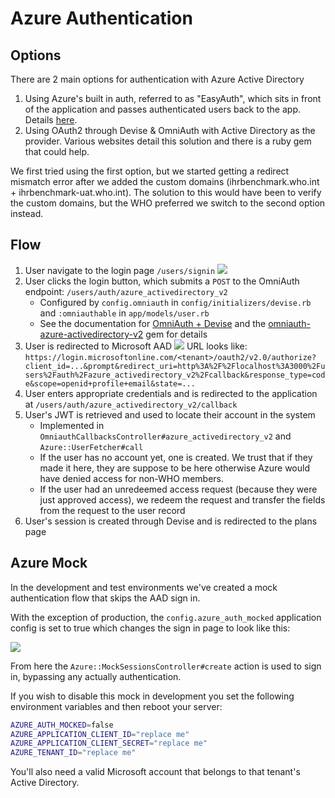 # Azure Authentication

## Options

There are 2 main options for authentication with Azure Active Directory

1. Using Azure's built in auth, referred to as "EasyAuth", which sits in front
   of the application and passes authenticated users back to the app. Details
   [here](https://docs.microsoft.com/en-us/azure/app-service/configure-authentication-provider-aad).
2. Using OAuth2 through Devise & OmniAuth with Active Directory as the provider.
   Various websites detail this solution and there is a ruby gem that could
   help.

We first tried using the first option, but we started getting a redirect
mismatch error after we added the custom domains (ihrbenchmark.who.int +
ihrbenchmark-uat.who.int). The solution to this would have been to verify the
custom domains, but the WHO preferred we switch to the second option instead.

## Flow

1. User navigate to the login page `/users/signin`
   ![](docs/images/auth-flow-signin.png)
2. User clicks the login button, which submits a `POST` to the OmniAuth
   endpoint: `/users/auth/azure_activedirectory_v2`
   - Configured by `config.omniauth` in `config/initializers/devise.rb` and
     `:omniauthable` in `app/models/user.rb`
   - See the documentation for [OmniAuth + Devise](https://github.com/heartcombo/devise/wiki/OmniAuth:-Overview) and the
     [omniauth-azure-activedirectory-v2](https://github.com/RIPAGlobal/omniauth-azure-activedirectory-v2#usage) gem for details
3. User is redirected to Microsoft AAD
   ![](docs/images/auth-flow-aad.png)
   URL looks like:
   `https://login.microsoftonline.com/<tenant>/oauth2/v2.0/authorize?client_id=...&prompt&redirect_uri=http%3A%2F%2Flocalhost%3A3000%2Fusers%2Fauth%2Fazure_activedirectory_v2%2Fcallback&response_type=code&scope=openid+profile+email&state=...`
4. User enters appropriate credentials and is redirected to the application at
   `/users/auth/azure_activedirectory_v2/callback`
5. User's JWT is retrieved and used to locate their account in the system
   - Implemented in `OmniauthCallbacksController#azure_activedirectory_v2` and `Azure::UserFetcher#call`
   - If the user has no account yet, one is created. We trust that if they made
     it here, they are suppose to be here otherwise Azure would have denied
     access for non-WHO members.
   - If the user had an unredeemed access request (because they were just
     approved access), we redeem the request and transfer the fields from the
     request to the user record
6. User's session is created through Devise and is redirected to the plans page

## Azure Mock

In the development and test environments we've created a mock authentication
flow that skips the AAD sign in.

With the exception of production, the `config.azure_auth_mocked` application
config is set to true which changes the sign in page to look like this:

![](docs/images/auth-flow-mock.png)

From here the `Azure::MockSessionsController#create` action is used to sign in,
bypassing any actually authentication.

If you wish to disable this mock in development you set the following
environment variables and then reboot your server:

```sh
AZURE_AUTH_MOCKED=false
AZURE_APPLICATION_CLIENT_ID="replace me"
AZURE_APPLICATION_CLIENT_SECRET="replace me"
AZURE_TENANT_ID="replace me"
```

You'll also need a valid Microsoft account that belongs to that tenant's Active
Directory.
